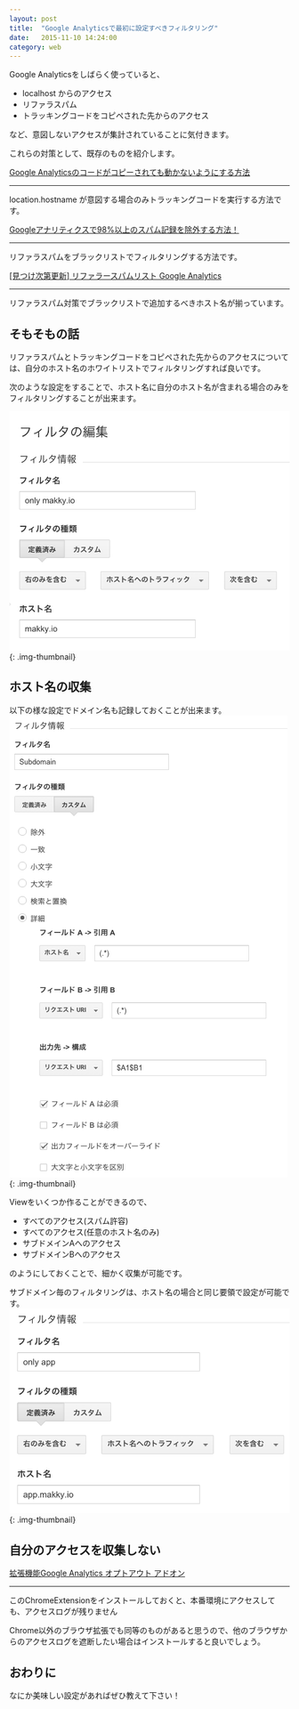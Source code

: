 ```yaml
---
layout: post
title:  "Google Analyticsで最初に設定すべきフィルタリング"
date:   2015-11-10 14:24:00
category: web
---
```


Google Analyticsをしばらく使っていると、

- localhost からのアクセス
- リファラスパム
- トラッキングコードをコピペされた先からのアクセス

など、意図しないアクセスが集計されていることに気付きます。


これらの対策として、既存のものを紹介します。

<div class="card">
  <div class="card-block">
  <a href="http://stocker.jp/diary/google-analytics/" target="_blank">Google Analyticsのコードがコピーされても動かないようにする方法</a>
  <hr />
  <p>location.hostname が意図する場合のみトラッキングコードを実行する方法です。</p>
  </div>
</div>

<div class="card">
  <div class="card-block">
  <a href="http://analyze.siraberu.info/post-450/" target="_blank">Googleアナリティクスで98%以上のスパム記録を除外する方法！</a>
  <hr />
  <p>リファラスパムをブラックリストでフィルタリングする方法です。</p>
  </div>
</div>

<div class="card">
  <div class="card-block">
  <a href="http://matome.naver.jp/odai/2142138671904593001" target="_blank">[見つけ次第更新] リファラースパムリスト Google Analytics</a>
  <hr />
  <p>リファラスパム対策でブラックリストで追加するべきホスト名が揃っています。</p>
  </div>
</div>

## そもそもの話
リファラスパムとトラッキングコードをコピペされた先からのアクセスについては、自分のホスト名のホワイトリストでフィルタリングすれば良いです。

次のような設定をすることで、ホスト名に自分のホスト名が含まれる場合のみをフィルタリングすることが出来ます。

![Picture description](/images/2015/11/2015-11-10.png){: .img-thumbnail}

## ホスト名の収集
以下の様な設定でドメイン名も記録しておくことが出来ます。
![Picture description](/images/2015/11/2015-11-10-2.png){: .img-thumbnail}

Viewをいくつか作ることができるので、

- すべてのアクセス(スパム許容)
- すべてのアクセス(任意のホスト名のみ)
- サブドメインAへのアクセス
- サブドメインBへのアクセス

のようにしておくことで、細かく収集が可能です。

サブドメイン毎のフィルタリングは、ホスト名の場合と同じ要領で設定が可能です。
![Picture description](/images/2015/11/2015-11-10-3.png){: .img-thumbnail}

## 自分のアクセスを収集しない
<div class="card">
  <div class="card-block">
  <a href="https://chrome.google.com/webstore/detail/google-analytics-opt-out/fllaojicojecljbmefodhfapmkghcbnh" target="_blank">拡張機能Google Analytics オプトアウト アドオン</a>
  <hr />
  <p>このChromeExtensionをインストールしておくと、本番環境にアクセスしても、アクセスログが残りません</p>
  </div>
</div>

Chrome以外のブラウザ拡張でも同等のものがあると思うので、他のブラウザからのアクセスログを遮断したい場合はインストールすると良いでしょう。

## おわりに
なにか美味しい設定があればぜひ教えて下さい！
